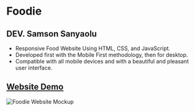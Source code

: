 # Foodie

## DEV. Samson Sanyaolu

- Responsive Food Website Using HTML, CSS, and JavaScript.
- Developed first with the Mobile First methodology, then for desktop.
- Compatible with all mobile devices and with a beautiful and pleasant user interface.

## [Website Demo](https://github.io/foodie/)


![Foodie Website Mockup](https://user-images.githubusercontent.com/62913154/178989830-d169bcb1-c475-4c1b-b690-a88cb013bade.png)

